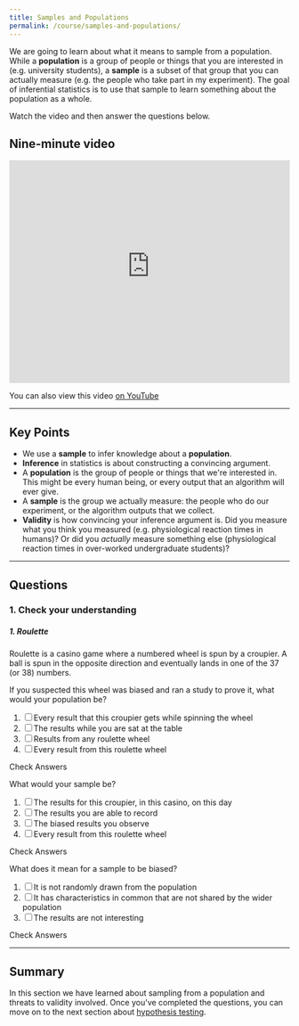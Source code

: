 ```yaml
---
title: Samples and Populations
permalink: /course/samples-and-populations/
---
```


We are going to learn about what it means to sample from a population. While a **population** is a group of people or things that you are interested in (e.g. university students), a **sample** is a subset of that group that you can actually measure (e.g. the people who take part in my experiment). The goal of inferential statistics is to use that sample to learn something about the population as a whole.

Watch the video and then answer the questions below.

## Nine-minute video

<iframe width="100%" height="400px" src="https://www.youtube-nocookie.com/embed/Kl8hfypEMo0" frameborder="0" allow="accelerometer; autoplay; clipboard-write; encrypted-media; gyroscope; picture-in-picture" allowfullscreen></iframe>

You can also view this video [on YouTube](https://youtu.be/Kl8hfypEMo0)

---

## Key Points

* We use a **sample** to infer knowledge about a **population**.
* **Inference** in statistics is about constructing a convincing argument.
* A **population** is the group of people or things that we're interested in. This might be every human being, or every output that an algorithm will ever give.
* A **sample** is the group we actually measure: the people who do our experiment, or the algorithm outputs that we collect.
* **Validity** is how convincing your inference argument is. Did you measure what you think you measured (e.g. physiological reaction times in humans)? Or did you _actually_ measure something else (physiological reaction times in over-worked undergraduate students)?

---

## Questions

### 1. Check your understanding

##### 1. Roulette

Roulette is a casino game where a numbered wheel is spun by a croupier. A ball is spun in the opposite direction and eventually lands in one of the 37 (or 38) numbers.

If you suspected this wheel was biased and ran a study to prove it, what would your population be?

1. <input type="checkbox" id="q11" data-answer="false" /><label for="q11">Every result that this croupier gets while spinning the wheel</label> <span id="q11c" style="display:inline-block"></span>
2. <input type="checkbox" id="q12" data-answer="false" /><label for="q12">The results while you are sat at the table</label> <span id="q12c" style="display:inline-block"></span>
3. <input type="checkbox" id="q13" data-answer="false"/><label for="q13">Results from any roulette wheel</label> <span id="q13c" style="display:inline-block"></span>
4. <input type="checkbox" id="q14" data-answer="true" /><label for="q14">Every result from this roulette wheel</label> <span id="q14c" style="display:inline-block"></span>

<a class="btn btn-primary" type="submit" onClick="checkAnswers('q1')">Check Answers</a>
<script src="/assets/js/check.js"></script>

What would your sample be?

1. <input type="checkbox" id="q21" data-answer="false" /><label for="q21">The results for this croupier, in this casino, on this day</label> <span id="q21c" style="display:inline-block"></span>
2. <input type="checkbox" id="q22" data-answer="true" /><label for="q22">The results you are able to record</label> <span id="q22c" style="display:inline-block"></span>
3. <input type="checkbox" id="q23" data-answer="false"/><label for="q23">The biased results you observe</label> <span id="q23c" style="display:inline-block"></span>
4. <input type="checkbox" id="q24" data-answer="false" /><label for="q24">Every result from this roulette wheel</label> <span id="q24c" style="display:inline-block"></span>

<a class="btn btn-primary" type="submit" onClick="checkAnswers('q2')">Check Answers</a>

What does it mean for a sample to be biased?

1. <input type="checkbox" id="q31" data-answer="true" /><label for="q31">It is not randomly drawn from the population</label> <span id="q31c" style="display:inline-block"></span>
2. <input type="checkbox" id="q32" data-answer="true" /><label for="q32">It has characteristics in common that are not shared by the wider population</label> <span id="q32c" style="display:inline-block"></span>
3. <input type="checkbox" id="q33" data-answer="false"/><label for="q33">The results are not interesting</label> <span id="q33c" style="display:inline-block"></span>

<a class="btn btn-primary" type="submit" onClick="checkAnswers('q3')">Check Answers</a>


---

## Summary

In this section we have learned about sampling from a population and threats to validity involved. Once you've completed the questions, you can move on to the next section about [hypothesis testing](../hypothesis-testing/).